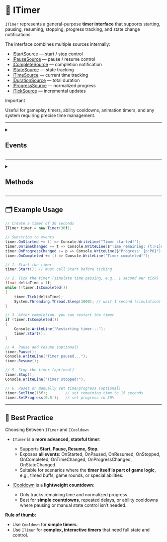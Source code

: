 # 🧩 ITimer

`ITimer` represents a general-purpose **timer interface** that supports starting, pausing, resuming, stopping, progress tracking, and state change notifications.

The interface combines multiple sources internally:

- [IStartSource](Sources.md/#istartsource) — start / stop control
- [IPauseSource](Sources.md/#ipausesource) — pause / resume control
- [ICompleteSource](Sources.md/#icompletesource) — completion notification
- [IStateSource<TimerState>](Sources.md/#istatesource) — state tracking
- [ITimeSource](Sources.md/#itimesource) — current time tracking
- [IDurationSource](Sources.md/#idurationsource) — total duration
- [IProgressSource](Sources.md/#iprogresssource) — normalized progress
- [ITickSource](Sources.md/#iticksource) — incremental updates

> [!IMPORTANT]  
> Useful for gameplay timers, ability cooldowns, animation timers, and any system requiring precise time management.

---

<details>
  <summary>
    <h2>Events</h2>
  </summary>

#### `event Action OnStarted`
```csharp
public event Action OnStarted;
```
- **Description:** Invoked when the timer starts running.
- **Remarks:** Triggered whenever `Start()` is called and the timer begins counting.
- **Parameters:** None.

#### `event Action OnStopped`
```csharp
public event Action OnStopped;
```
- **Description:** Invoked when the timer is stopped.
- **Remarks:** Triggered whenever `Stop()` is called. The current time may be reset depending on implementation.
- **Parameters:** None.

#### `event Action OnPaused`
```csharp
public event Action OnPaused;
```
- **Description:** Raised when the timer is paused.
- **Remarks:** Triggered whenever `Pause()` is called. The timer stops progressing until `Resume()` is invoked.
- **Parameters:** None.

#### `event Action OnResumed`
```csharp
public event Action OnResumed;
```
- **Description:** Raised when the timer resumes from a paused state.
- **Remarks:** Triggered whenever `Resume()` is called. The timer continues counting from the paused time.
- **Parameters:** None.

#### `event Action OnCompleted`
```csharp
public event Action OnCompleted;
```
- **Description:** Invoked when the timer finishes (remaining time reaches zero or completes its duration).
- **Remarks:** Triggered once per completion. Can be used to notify gameplay logic that the timer ended.
- **Parameters:** None.

#### `event Action<float> OnTimeChanged`
```csharp
public event Action<float> OnTimeChanged;
```
- **Description:** Invoked whenever the current time changes.
- **Remarks:** Useful to track the countdown or elapsed time.
- **Parameters:**
    - `float` — the current time of the timer in seconds.

#### `event Action<float> OnDurationChanged`
```csharp
public event Action<float> OnDurationChanged;
```
- **Description:** Invoked whenever the total duration changes.
- **Parameters:**
    - `float` — the new total duration in seconds.

#### `event Action<float> OnProgressChanged`
```csharp
public event Action<float> OnProgressChanged;
```
- **Description:** Raised when the normalized progress changes (0–1).
- **Remarks:** Can be used to update UI or trigger game logic based on progress.
- **Parameters:**
    - `float` — the current progress, normalized between 0 and 1.

#### `event Action<TimerState> OnStateChanged`
```csharp
public event Action<TimerState> OnStateChanged;
```
- **Description:** Invoked whenever the timer’s internal state changes.
- **Remarks:** States may include Idle, Running, Paused, Completed depending on `TimerState` enum.
- **Parameters:**
    - `TimerState` — the new state of the timer.

</details>

---

<details>
  <summary>
    <h2>Methods</h2>
  </summary>

#### `void Start()`
```csharp
public void Start();
```
- **Description:** Starts the timer from its default start time.
- **Remarks:** Triggers `OnStarted` event.

#### `void Start(float time)`
```csharp
public void Start(float time);
```
- **Description:** Starts the timer from a specific time.
- **Parameters:**
    - `time` — starting time in seconds.
- **Remarks:** Triggers `OnStarted` event.

#### `void Stop()`
```csharp
public void Stop();
```
- **Description:** Stops the timer and resets the current time.
- **Remarks:** Triggers `OnStopped` event.

#### `bool IsStarted()`
```csharp
public bool IsStarted();
```
- **Description:** Returns whether the timer is currently running.
- **Returns:** `true` if the timer is running; otherwise `false`.

#### `bool IsIdle()`
```csharp
public bool IsIdle();
```
- **Description:** Returns whether the timer has not started yet.
- **Returns:** `true` if idle; otherwise `false`.

#### `void Pause()`
```csharp
public void Pause();
```
- **Description:** Pauses the timer.
- **Remarks:** Triggers `OnPaused` event.

#### `void Resume()`
```csharp
public void Resume();
```
- **Description:** Resumes the timer from paused state.
- **Remarks:** Triggers `OnResumed` event.

#### `bool IsPaused()`
```csharp
public bool IsPaused();
```
- **Description:** Returns whether the timer is currently paused.
- **Returns:** `true` if paused; otherwise `false`.

#### `bool IsCompleted()`
```csharp
public bool IsCompleted();
```
- **Description:** Returns whether the timer has finished.
- **Returns:** `true` if completed; otherwise `false`.
- **Remarks:** Completion triggers `OnCompleted` event.

#### `float GetTime()`
```csharp
public float GetTime();
```
- **Description:** Returns the current timer value.
- **Returns:** Current time in seconds.

#### `void SetTime(float time)`
```csharp
public void SetTime(float time);
```
- **Description:** Sets the current timer value.
- **Parameters:**
    - `time` — the new time in seconds.
- **Remarks:** Triggers `OnTimeChanged` and `OnProgressChanged` if value changes.

#### `float GetDuration()`
```csharp
public float GetDuration();
```
- **Description:** Returns the total duration of the timer.
- **Returns:** Duration in seconds.

#### `void SetDuration(float duration)`
```csharp
public void SetDuration(float duration);
```
- **Description:** Sets a new total duration.
- **Parameters:**
    - `duration` — total duration in seconds.
- **Remarks:** Triggers `OnDurationChanged` and `OnProgressChanged`.

#### `float GetProgress()`
```csharp
public float GetProgress();
```
- **Description:** Returns the normalized progress of the timer.
- **Returns:** Value between `0` and `1`.

#### `void SetProgress(float progress)`
```csharp
public void SetProgress(float progress);
```
- **Description:** Sets the normalized progress and updates the current time accordingly.
- **Parameters:**
    - `progress` — normalized value between `0` and `1`.
- **Remarks:** Triggers `OnTimeChanged` and `OnProgressChanged`.

#### `TimerState GetState()`
```csharp
public TimerState GetState();
```
- **Description:** Returns the current internal state of the timer.
- **Returns:** `TimerState` — e.g., Idle, Running, Paused, Completed.
- **Remarks:** Can be used to track state transitions along with `OnStateChanged`.

#### `void Tick(float deltaTime)`
```csharp
public void Tick(float deltaTime);
```
- **Description:** Updates the timer by a specified time increment.
- **Parameters:**
    - `deltaTime` — time in seconds to advance the timer.
- **Remarks:** Triggers `OnTimeChanged`, `OnProgressChanged`, and `OnCompleted` as appropriate.
</details>

---

## 🗂 Example Usage
```csharp
// Create a timer of 30 seconds
ITimer timer = new Timer(30f);

// Subscribe to events
timer.OnStarted += () => Console.WriteLine("Timer started!");
timer.OnTimeChanged += t => Console.WriteLine($"Time remaining: {t:F1}s");
timer.OnProgressChanged += p => Console.WriteLine($"Progress: {p:P0}");
timer.OnCompleted += () => Console.WriteLine("Timer completed!");

// 1. Start the timer
timer.Start(); // must call Start before ticking

// 2. Tick the timer (simulate time passing, e.g., 1 second per tick)
float deltaTime = 1f;
while (!timer.IsCompleted())
{
    timer.Tick(deltaTime);
    System.Threading.Thread.Sleep(1000); // wait 1 second (simulation)
}

// 3. After completion, you can restart the timer
if (timer.IsCompleted())
{
    Console.WriteLine("Restarting timer...");
    timer.Start();
}

// 4. Pause and resume (optional)
timer.Pause();
Console.WriteLine("Timer paused...");
timer.Resume();

// 5. Stop the timer (optional)
timer.Stop();
Console.WriteLine("Timer stopped!");

// 6. Reset or manually set time/progress (optional)
timer.SetTime(15f);        // set remaining time to 15 seconds
timer.SetProgress(0.5f);   // set progress to 50%
```
---

## 📌 Best Practice
Choosing Between `ITimer` and `ICooldown`

- `ITimer` is a **more advanced, stateful timer**:
  - Supports **Start, Pause, Resume, Stop**.
  - Exposes **all events**: OnStarted, OnPaused, OnResumed, OnStopped, OnCompleted, OnTimeChanged, OnProgressChanged, OnStateChanged.
  - Suitable for scenarios where the **timer itself is part of game logic**, e.g., timed buffs, game rounds, or special abilities.

- [ICooldown](ICooldown.md) is a **lightweight countdown**:
  - Only tracks remaining time and normalized progress.
  - Best for **simple countdowns**, repeated delays, or ability cooldowns where pausing or manual state control isn’t needed.

**Rule of thumb:**
- Use `Cooldown` for **simple timers**.
- Use `ITimer` for **complex, interactive timers** that need full state and control.
